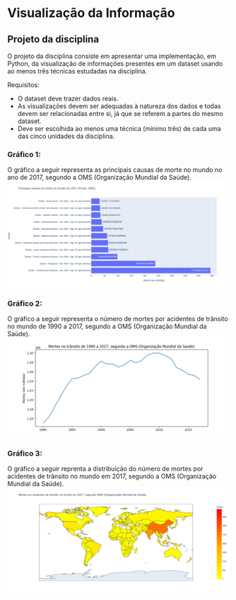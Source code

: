 # Visualização da Informação
## Projeto da disciplina

O projeto da disciplina consiste em apresentar uma implementação, em Python, da visualização de informações presentes em um dataset usando ao menos três técnicas estudadas na disciplina.

Requisitos:
*   O dataset deve trazer dados reais.
*   As visualizações devem ser adequadas à natureza dos dados e todas devem ser relacionadas entre si, já que se referem a partes do mesmo dataset.
*   Deve ser escolhida ao menos uma técnica (mínimo três) de cada uma das cinco unidades da disciplina.

### Gráfico 1:
  O gráfico a seguir representa as principais causas de morte no mundo no ano de 2017, segundo a OMS (Organização Mundial da Saúde).
![grafico1](https://raw.githubusercontent.com/josueramalho/visualizacao-da-informacao/master/renders/grafico1.png)

### Gráfico 2:
  O gráfico a seguir representa o número de mortes por acidentes de trânsito no mundo de 1990 a 2017, segundo a OMS (Organização Mundial da Saúde).
![grafico2](https://raw.githubusercontent.com/josueramalho/visualizacao-da-informacao/master/renders/grafico2.png)

### Gráfico 3:
  O gráfico a seguir reprenta a distribuição do número de mortes por acidentes de trânsito no mundo em 2017, segundo a OMS (Organização Mundial da Saúde).
![grafico3](https://raw.githubusercontent.com/josueramalho/visualizacao-da-informacao/master/renders/grafico3.png)